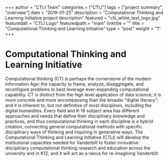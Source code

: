 +++
author = "CTLI Team"
categories = ["CTLI"]
tags = ["project summary", "overview"]
date = "2019-01-25"
description = "Computational Thinking and Learning Initiative project description"
featured = "ctli_white_text_logo.jpg"
featuredalt = "CTLI Logo"
featuredpath = "main"
linktitle = ""
title = "Computational Thinking and Learning Initiative"
type = "post"
weight = "1"
+++

# Computational Thinking and Learning Initiative

Computational thinking (CT) is perhaps the cornerstone of the modern Information Age: the capacity to frame, analyze, disaggregate, and reconfigure problems to best leverage ever-expanding computational capability. CT is distinct from the high level application of data science; it is more concrete and more encompassing than the broader “digital literacy”; and it is inherent to, but not definitive of most disciplines, including the digital humanities. Every field and K-16 subject area has different approaches and needs that define their disciplinary knowledge and practices, and thus computational thinking in each discipline is a hybrid creation, connecting general computational methods with specific disciplinary ways of thinking and inquiring in generative ways. The Computational Thinking and Learning Initiative (CTLI) will develop the institutional capacities needed for Vanderbilt to foster innovative disciplinary computational thinking research and education across the university and in K12, and it will act as a nexus for re-imagining Vanderbilt.
